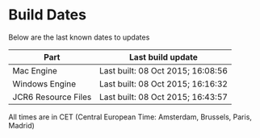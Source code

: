 # Build Dates

Below are the last known dates to updates

Part | Last build update
-----|-----
Mac Engine | Last built: 08 Oct 2015; 16:08:56
Windows Engine | Last built: 08 Oct 2015; 16:16:32
JCR6 Resource Files | Last built: 08 Oct 2015; 16:43:57
All times are in CET (Central European Time: Amsterdam, Brussels, Paris, Madrid)



